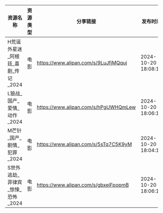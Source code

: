 | 资源名称                  | 资源类型 | 分享链接                                 | 发布时间                |
| --------------------- | ---- | ------------------------------------ | ------------------- |
| H荒诞外星迷_阿根廷_喜剧_传记_2024 | 电影   | https://www.alipan.com/s/9LuJfjMQquj | 2024-10-20 18:08:10 |
| L狼战_国产_爱情_动作_2024     | 电影   | https://www.alipan.com/s/hPgUWHQmLew | 2024-10-20 18:06:14 |
| M芒针_国产_剧情_犯罪_2024     | 电影   | https://www.alipan.com/s/5sTq7C5K9yM | 2024-10-20 18:04:10 |
| S世外逃劫_菲律宾_惊悚_恐怖_2024  | 电影   | https://www.alipan.com/s/gbxejFpopmB | 2024-10-20 18:06:11 |
